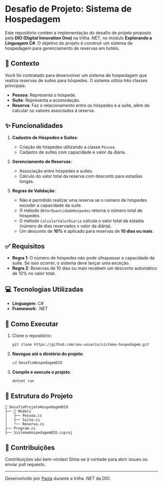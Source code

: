 # Desafio de Projeto: Sistema de Hospedagem

Este repositório contém a implementação do desafio de projeto proposto pela **DIO (Digital Innovation One)** na trilha .NET, no módulo **Explorando a Linguagem C#**. O objetivo do projeto é construir um sistema de hospedagem para gerenciamento de reservas em hotéis.

## 🏨 Contexto

Você foi contratado para desenvolver um sistema de hospedagem que realiza reservas de suítes para hóspedes. O sistema utiliza três classes principais:

- **Pessoa**: Representa o hóspede.
- **Suíte**: Representa a acomodação.
- **Reserva**: Faz o relacionamento entre os hóspedes e a suíte, além de calcular os valores associados à reserva.

## ✨ Funcionalidades

1. **Cadastro de Hóspedes e Suítes**:
   - Criação de hóspedes utilizando a classe `Pessoa`.
   - Cadastro de suítes com capacidade e valor da diária.

2. **Gerenciamento de Reservas**:
   - Associação entre hóspedes e suítes.
   - Cálculo do valor total da reserva com desconto para estadias longas.

3. **Regras de Validação**:
   - Não é permitido realizar uma reserva se o número de hóspedes exceder a capacidade da suíte.
   - O método `ObterQuantidadeHospedes` retorna o número total de hóspedes.
   - O método `CalcularValorDiaria` calcula o valor total da estadia (número de dias reservados x valor da diária).
   - Um desconto de **10%** é aplicado para reservas de **10 dias ou mais**.

## ✅ Requisitos

- **Regra 1**: O número de hóspedes não pode ultrapassar a capacidade da suíte. Se isso ocorrer, o sistema deve lançar uma exceção.
- **Regra 2**: Reservas de 10 dias ou mais recebem um desconto automático de 10% no valor total.

## 💻 Tecnologias Utilizadas

- **Linguagem**: C#
- **Framework**: .NET

## 🚀 Como Executar

1. Clone o repositório:
   ```bash
   git clone https://github.com/seu-usuario/sistema-hospedagem.git
    ```

2. **Navegue até o diretório do projeto**:
   ```bash
   cd DesafioHospedagemDIO
   ```
   
3. **Compile e execute o projeto**:
   ```bash
   dotnet run
    ```
   
## 📂 Estrutura do Projeto

```plaintext
📁 DesafioProjetoHospedagemDIO
├── 📂 Models
│   ├── Pessoa.cs
│   ├── Suite.cs
│   └── Reserva.cs
├── Program.cs
├── SistemaHospedagemDIO.csproj
```
## 🤝 Contribuições

Contribuições são bem-vindas! Sinta-se à vontade para abrir issues ou enviar pull requests.

---

Desenvolvido por [Paola](https://github.com/Paola-Tomaz) durante a trilha .NET da DIO.

